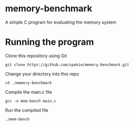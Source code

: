 # memory-benchmark
A simple C program for evaluating the memory system
# Running the program
Clone this repository using Git
```
git clone https://github.com/spekie/memory-benchmark.git
```
Change your directory into this repo
```
cd ./memory-benchmark
```
Compile the main.c file
```
gcc -o mem-bench main.c
```
Run the compiled file
```
./mem-bench
```
